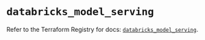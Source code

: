 # `databricks_model_serving`

Refer to the Terraform Registry for docs: [`databricks_model_serving`](https://registry.terraform.io/providers/databricks/databricks/1.80.0/docs/resources/model_serving).
